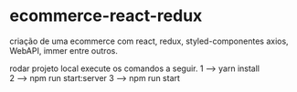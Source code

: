 # ecommerce-react-redux
criação de uma ecommerce com react, redux, styled-componentes axios, WebAPI, immer entre outros.

rodar projeto local execute os comandos a seguir.
1 --> yarn install   
2 --> npm run start:server
3 --> npm run start

